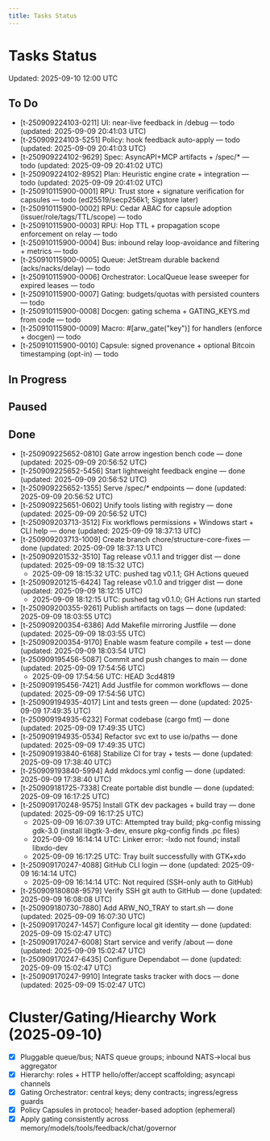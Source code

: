 ```yaml
---
title: Tasks Status
---
```


# Tasks Status

Updated: 2025-09-10 12:00 UTC


## To Do
- [t-250909224103-0211] UI: near-live feedback in /debug — todo (updated: 2025-09-09 20:41:03 UTC)
- [t-250909224103-5251] Policy: hook feedback auto-apply — todo (updated: 2025-09-09 20:41:03 UTC)
- [t-250909224102-9629] Spec: AsyncAPI+MCP artifacts + /spec/* — todo (updated: 2025-09-09 20:41:02 UTC)
- [t-250909224102-8952] Plan: Heuristic engine crate + integration — todo (updated: 2025-09-09 20:41:02 UTC)
- [t-250910115900-0001] RPU: Trust store + signature verification for capsules — todo (ed25519/secp256k1; Sigstore later)
- [t-250910115900-0002] RPU: Cedar ABAC for capsule adoption (issuer/role/tags/TTL/scope) — todo
- [t-250910115900-0003] RPU: Hop TTL + propagation scope enforcement on relay — todo
- [t-250910115900-0004] Bus: inbound relay loop-avoidance and filtering + metrics — todo
- [t-250910115900-0005] Queue: JetStream durable backend (acks/nacks/delay) — todo
- [t-250910115900-0006] Orchestrator: LocalQueue lease sweeper for expired leases — todo
- [t-250910115900-0007] Gating: budgets/quotas with persisted counters — todo
- [t-250910115900-0008] Docgen: gating schema + GATING_KEYS.md from code — todo
- [t-250910115900-0009] Macro: #[arw_gate("key")] for handlers (enforce + docgen) — todo
- [t-250910115900-0010] Capsule: signed provenance + optional Bitcoin timestamping (opt-in) — todo

## In Progress

## Paused

## Done
- [t-250909225652-0810] Gate arrow ingestion bench code — done (updated: 2025-09-09 20:56:52 UTC)
- [t-250909225652-5456] Start lightweight feedback engine — done (updated: 2025-09-09 20:56:52 UTC)
- [t-250909225652-1355] Serve /spec/* endpoints — done (updated: 2025-09-09 20:56:52 UTC)
- [t-250909225651-0602] Unify tools listing with registry — done (updated: 2025-09-09 20:56:52 UTC)
- [t-250909203713-3512] Fix workflows permissions + Windows start + CLI help — done (updated: 2025-09-09 18:37:13 UTC)
- [t-250909203713-1009] Create branch chore/structure-core-fixes — done (updated: 2025-09-09 18:37:13 UTC)
- [t-250909201532-3510] Tag release v0.1.1 and trigger dist — done (updated: 2025-09-09 18:15:32 UTC)
    - 2025-09-09 18:15:32 UTC: pushed tag v0.1.1; GH Actions queued
- [t-250909201215-6424] Tag release v0.1.0 and trigger dist — done (updated: 2025-09-09 18:12:15 UTC)
    - 2025-09-09 18:12:15 UTC: pushed tag v0.1.0; GH Actions run started
- [t-250909200355-9261] Publish artifacts on tags — done (updated: 2025-09-09 18:03:55 UTC)
- [t-250909200354-6386] Add Makefile mirroring Justfile — done (updated: 2025-09-09 18:03:55 UTC)
- [t-250909200354-9170] Enable wasm feature compile + test — done (updated: 2025-09-09 18:03:54 UTC)
- [t-250909195456-5087] Commit and push changes to main — done (updated: 2025-09-09 17:54:56 UTC)
    - 2025-09-09 17:54:56 UTC: HEAD 3cd4819
- [t-250909195456-7421] Add Justfile for common workflows — done (updated: 2025-09-09 17:54:56 UTC)
- [t-250909194935-4017] Lint and tests green — done (updated: 2025-09-09 17:49:35 UTC)
- [t-250909194935-6232] Format codebase (cargo fmt) — done (updated: 2025-09-09 17:49:35 UTC)
- [t-250909194935-0534] Refactor svc ext to use io/paths — done (updated: 2025-09-09 17:49:35 UTC)
- [t-250909193840-6168] Stabilize CI for tray + tests — done (updated: 2025-09-09 17:38:40 UTC)
- [t-250909193840-5994] Add mkdocs.yml config — done (updated: 2025-09-09 17:38:40 UTC)
- [t-250909181725-7338] Create portable dist bundle — done (updated: 2025-09-09 16:17:25 UTC)
- [t-250909170248-9575] Install GTK dev packages + build tray — done (updated: 2025-09-09 16:17:25 UTC)
    - 2025-09-09 16:07:39 UTC: Attempted tray build; pkg-config missing gdk-3.0 (install libgtk-3-dev, ensure pkg-config finds .pc files)
  - 2025-09-09 16:14:14 UTC: Linker error: -lxdo not found; install libxdo-dev
  - 2025-09-09 16:17:25 UTC: Tray built successfully with GTK+xdo
- [t-250909170247-4088] GitHub CLI login — done (updated: 2025-09-09 16:14:14 UTC)
    - 2025-09-09 16:14:14 UTC: Not required (SSH-only auth to GitHub)
- [t-250909180808-9579] Verify SSH git auth to GitHub — done (updated: 2025-09-09 16:08:08 UTC)
- [t-250909180730-7880] Add ARW_NO_TRAY to start.sh — done (updated: 2025-09-09 16:07:30 UTC)
- [t-250909170247-1457] Configure local git identity — done (updated: 2025-09-09 15:02:47 UTC)
- [t-250909170247-6008] Start service and verify /about — done (updated: 2025-09-09 15:02:47 UTC)
- [t-250909170247-6435] Configure Dependabot — done (updated: 2025-09-09 15:02:47 UTC)
- [t-250909170247-9910] Integrate tasks tracker with docs — done (updated: 2025-09-09 15:02:47 UTC)

# Cluster/Gating/Hiearchy Work (2025‑09‑10)
- [x] Pluggable queue/bus; NATS queue groups; inbound NATS→local bus aggregator
- [x] Hierarchy: roles + HTTP hello/offer/accept scaffolding; asyncapi channels
- [x] Gating Orchestrator: central keys; deny contracts; ingress/egress guards
- [x] Policy Capsules in protocol; header-based adoption (ephemeral)
- [x] Apply gating consistently across memory/models/tools/feedback/chat/governor
